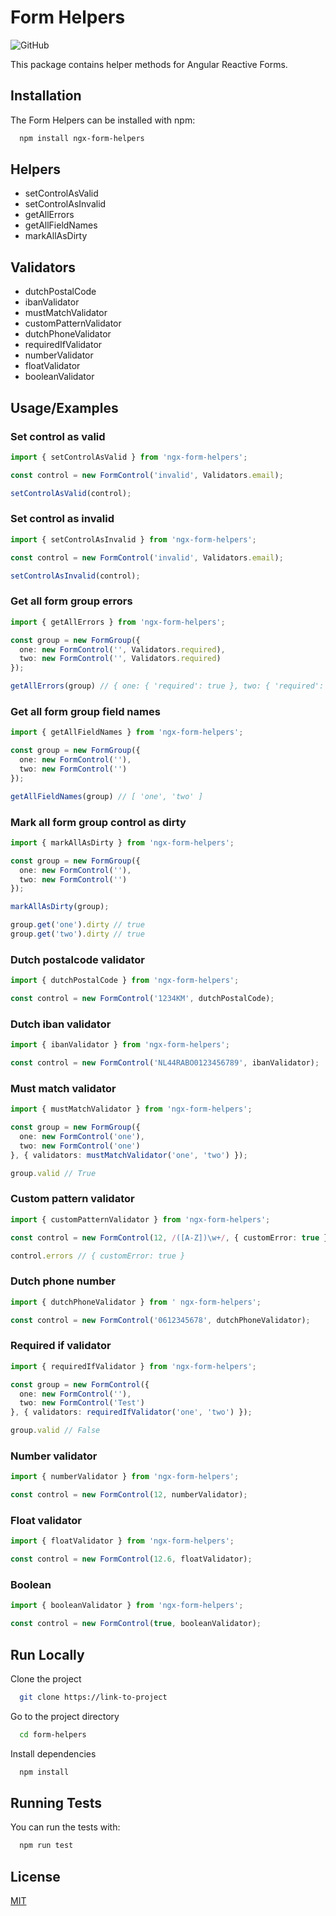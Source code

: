 # Form Helpers

![GitHub](https://img.shields.io/github/license/jhacobs/ngx-form-helpers)

This package contains helper methods for Angular Reactive Forms.
  
## Installation

The Form Helpers can be installed with npm:

```bash
  npm install ngx-form-helpers
```

## Helpers

- setControlAsValid
- setControlAsInvalid
- getAllErrors
- getAllFieldNames
- markAllAsDirty

## Validators

- dutchPostalCode
- ibanValidator
- mustMatchValidator
- customPatternValidator
- dutchPhoneValidator
- requiredIfValidator
- numberValidator
- floatValidator
- booleanValidator

## Usage/Examples

### Set control as valid

```typescript
import { setControlAsValid } from 'ngx-form-helpers';

const control = new FormControl('invalid', Validators.email);

setControlAsValid(control);
```

### Set control as invalid

```typescript
import { setControlAsInvalid } from 'ngx-form-helpers';

const control = new FormControl('invalid', Validators.email);

setControlAsInvalid(control);
```

### Get all form group errors

```typescript
import { getAllErrors } from 'ngx-form-helpers';

const group = new FormGroup({
  one: new FormControl('', Validators.required),
  two: new FormControl('', Validators.required)
});

getAllErrors(group) // { one: { 'required': true }, two: { 'required': true } }
```

### Get all form group field names

```typescript
import { getAllFieldNames } from 'ngx-form-helpers';

const group = new FormGroup({
  one: new FormControl(''),
  two: new FormControl('')
});

getAllFieldNames(group) // [ 'one', 'two' ]
```

### Mark all form group control as dirty

```typescript
import { markAllAsDirty } from 'ngx-form-helpers';

const group = new FormGroup({
  one: new FormControl(''),
  two: new FormControl('')
});

markAllAsDirty(group);

group.get('one').dirty // true
group.get('two').dirty // true
```

### Dutch postalcode validator

```typescript
import { dutchPostalCode } from 'ngx-form-helpers';

const control = new FormControl('1234KM', dutchPostalCode);
```

### Dutch iban validator

```typescript
import { ibanValidator } from 'ngx-form-helpers';

const control = new FormControl('NL44RABO0123456789', ibanValidator);
```

### Must match validator

```typescript
import { mustMatchValidator } from 'ngx-form-helpers';

const group = new FormGroup({
  one: new FormControl('one'),
  two: new FormControl('one')
}, { validators: mustMatchValidator('one', 'two') });

group.valid // True
```

### Custom pattern validator

```typescript
import { customPatternValidator } from 'ngx-form-helpers';

const control = new FormControl(12, /([A-Z])\w+/, { customError: true });

control.errors // { customError: true }
```
### Dutch phone number

```typescript
import { dutchPhoneValidator } from ' ngx-form-helpers';

const control = new FormControl('0612345678', dutchPhoneValidator);
```

### Required if validator

```typescript
import { requiredIfValidator } from 'ngx-form-helpers';

const group = new FormControl({
  one: new FormControl(''),
  two: new FormControl('Test')
}, { validators: requiredIfValidator('one', 'two') });

group.valid // False
```

### Number validator

```typescript
import { numberValidator } from 'ngx-form-helpers';

const control = new FormControl(12, numberValidator);
```

### Float validator

```typescript
import { floatValidator } from 'ngx-form-helpers';

const control = new FormControl(12.6, floatValidator);
```

### Boolean

```typescript
import { booleanValidator } from 'ngx-form-helpers';

const control = new FormControl(true, booleanValidator);
```

## Run Locally

Clone the project

```bash
  git clone https://link-to-project
```

Go to the project directory

```bash
  cd form-helpers
```

Install dependencies

```bash
  npm install
```
  
## Running Tests

You can run the tests with:

```bash
  npm run test
```

  
## License

[MIT](https://choosealicense.com/licenses/mit/)


